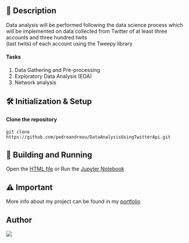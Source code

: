 ## 📰 Description
Data analysis will be performed following the data science process which will be implemented on data collected from Twitter of at least three accounts and three hundred twits   
(last twits) of each account using the Tweepy library

#### Tasks
1. Data Gathering and Pre-processing  
2. Exploratory Data Analysis (EDA)
3. Network analysis

## 🛠 Initialization & Setup
#### Clone the repository  
    git clone https://github.com/pedroandreou/DataAnalysisUsingTwitterApi.git


## 🚀 Building and Running
Open the [HTML file](https://github.com/pedroandreou/DataAnalysisUsingTwitterApi/blob/main/python.html) or Run the [Jupyter Notebook](https://github.com/pedroandreou/DataAnalysisUsingTwitterApi/blob/main/python.ipynb)

## ⚠ Important
More info about my project can be found in my [portfolio](https://pedroandreou.github.io/#DataAnalysisTweepy)

## Author  
<a href="https://www.linkedin.com/in/petrosandreou80/">
  <img align="center" src="https://img.shields.io/badge/Petros LinkedIn-0077B5?style=for-the-badge&logo=linkedin&logoColor=white" />
</a>
